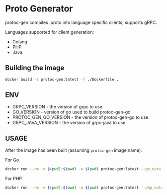 # Proto Generator

protoc-gen compiles .proto into language specific clients, supports gRPC.

Languages supported for client generation:

* Golang
* PHP
* Java

## Building the image

````sh
docker build -t protoc-gen:latest -f ./Dockerfile .
````

## ENV

* GRPC_VERSION - the version of grpc to use.
* GO_VERSION - version of go used to build protoc-gen-go
* PROTOC_GEN_GO_VERSION - the version of protoc-gen-go to use.
* GRPC_JAVA_VERSION - the version of grpc-java to use

## USAGE

After the image has been built (assuming `protoc-gen` image name):

For Go

````sh
docker run --rm -v $(pwd):$(pwd) -w $(pwd) protoc-gen:latest --go_out=. -I. ./proto/*.proto)
````

For PHP

````sh
docker run --rm -v $(pwd):$(pwd) -w $(pwd) protoc-gen:latest --php_out=./client/php/src --grpc_out=./client/php/src --plugin=protoc-gen-grpc=/usr/bin/grpc_php_plugin -I. ./proto/*.proto)
````
